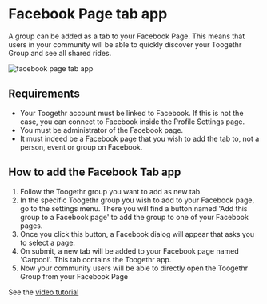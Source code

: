 Facebook Page tab app
=====================

A group can be added as a tab to your Facebook Page. This means that users in your community will be able to quickly discover your Toogethr Group and see all shared rides. 

![facebook page tab app](http://www.toogethr.com/sites/default/files/styles/large/public/1/Toogethr%20Facebook%20Page%20tab%20app%20for%20Pinkpop_1.png?itok=V6metDOL)

## Requirements

* Your Toogethr account must be linked to Facebook. If this is not the case, you can connect to Facebook inside the Profile Settings page.
* You must be administrator of the Facebook page. 
* It must indeed be a Facebook page that you wish to add the tab to, not a person, event or group on Facebook. 

## How to add the Facebook Tab app

1. Follow the Toogethr group you want to add as new tab.
2. In the specific Toogethr group you wish to add to your Facebook page, go to the settings menu. There you will find a button named 'Add this group to a Facebook page' to add the group to one of your Facebook pages.
3. Once you click this button, a Facebook dialog will appear that asks you to select a page. 
4. On submit, a new tab will be added to your Facebook page named 'Carpool'. This tab contains the Toogethr app.
5. Now your community users will be able to directly open the Toogethr Group from your Facebook Page

See the [video tutorial](https://www.youtube.com/watch?v=GSTuXk94inA)
